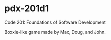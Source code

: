 # pdx-201d1
Code 201: Foundations of Software Development

Boxxle-like game made by Max, Doug, and John.
